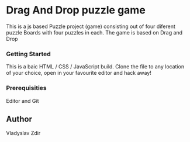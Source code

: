 # Drag And Drop puzzle game

This is a js based Puzzle project (game) consisting out of four diferent puzzle Boards with four puzzles in each. The game is based on Drag and Drop 

### Getting Started
This is a baic HTML / CSS / JavaScript build. Clone the file to any location of your choice, open in your favourite editor and hack away!

### Prerequisities
Editor and Git

## Author

Vladyslav Zdir
